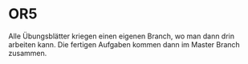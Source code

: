 # OR5
Alle Übungsblätter kriegen einen eigenen Branch, wo man dann drin arbeiten kann.
Die fertigen Aufgaben kommen dann im Master Branch zusammen.
